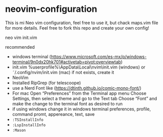 
# neovim-configuration
This is mi Neo vim configuration, feel free to use it, but chack maps.vim file for more details.
Feel free to fork this repo and create your own config!

neo vim init.vim


recommended
 - windows terminal (https://www.microsoft.com/es-mx/p/windows-terminal/9n0dx20hk701#activetab=pivot:overviewtab)
 - init.vim %userprofile%\AppData\Local\nvim\init.vim (windows) or ˜/.config/nvim/init.vim (mac) if not exists, create it 
 - NeoVim
 - Installed RipGrep (for telescoope)
 - use a Nerd Font  like (https://dtinth.github.io/comic-mono-font/)
 - For mac Open “Preferences” from the Terminal app menu
   Choose Settings, then select a theme and go to the Text tab
   Choose “Font” and make the change to the terminal font as desired
   to run 
 - if using windows change it in windows terminal preferences, profile, command promt, appereance, text, save
  - `:TSInstallInfo`
  - `:LspInstallInfo`
  - `:Mason`

